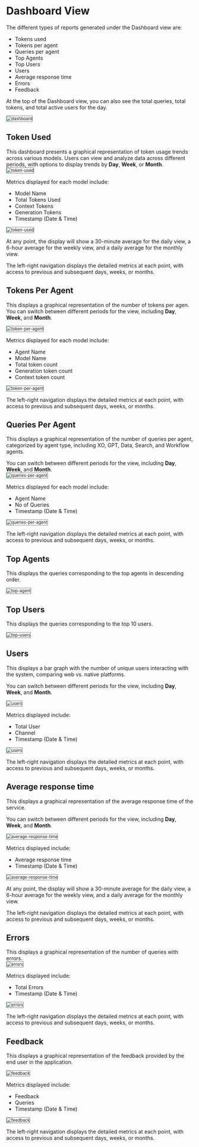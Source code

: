 # Dashboard View

The different types of reports generated under the Dashboard view are:

* Tokens used
* Tokens per agent
* Queries per agent
* Top Agents
* Top Users
* Users
* Average response time
* Errors
* Feedback

At the top of the Dashboard view, you can also see the total queries, total tokens, and total active users for the day.

<img src="../images/dashboard-top-view.png" alt="dashboard" title="dashboard" style="border: 1px solid gray; zoom:80%;">

## Token Used

This dashboard presents a graphical representation of token usage trends across various models. Users can view and analyze data across different periods, with options to display trends by **Day**, **Week**, or **Month**.  
<img src="../images/token-used.png" alt="token-used" title="token-used" style="border: 1px solid gray; zoom:80%;">

Metrics displayed for each model include:
* Model Name
* Total Tokens Used
* Context Tokens
* Generation Tokens
* Timestamp (Date & Time)

<img src="../images/token-used-2.png" alt="token-used" title="token-used" style="border: 1px solid gray; zoom:80%;">


At any point, the display will show a 30-minute average for the daily view, a 6-hour average for the weekly view, and a daily average for the monthly view.

The left-right navigation displays the detailed metrics at each point, with access to previous and subsequent days, weeks, or months.


## Tokens Per Agent

This displays a graphical representation of the number of tokens per agen. You can switch between different periods for the view, including **Day**, **Week**, and **Month**.

<img src="../images/token-per-agent.png" alt="token-per-agent" title="token-per-agent" style="border: 1px solid gray; zoom:80%;">

Metrics displayed for each model include:

* Agent Name
* Model Name
* Total token count
* Generation token count
* Context token count

<img src="../images/token-per-agent2.png" alt="token-per-agent" title="token-per-agent" style="border: 1px solid gray; zoom:80%;">

The left-right navigation displays the detailed metrics at each point, with access to previous and subsequent days, weeks, or months.

## Queries Per Agent

This displays a graphical representation of the number of queries per agent, categorized by agent type, including XO, GPT, Data, Search, and Workflow agents.

You can switch between different periods for the view, including **Day**, **Week**, and **Month**.  
<img src="../images/queries-per-agent.png" alt="queries-per-agent" title="queries-per-agent" style="border: 1px solid gray; zoom:80%;">

Metrics displayed for each model include:

* Agent Name
* No of Queries
* Timestamp (Date & Time)

<img src="../images/queries-per-agent-2.png" alt="queries-per-agent" title="queries-per-agent" style="border: 1px solid gray; zoom:80%;">

The left-right navigation displays the detailed metrics at each point, with access to previous and subsequent days, weeks, or months.

## Top Agents

This displays the queries corresponding to the top agents in descending order.

<img src="../images/top-agent.png" alt="top-agent" title="top-agent" style="border: 1px solid gray; zoom:80%;">

## Top Users

This displays the queries corresponding to the top 10 users.  

<img src="../images/top-users.png" alt="top-users" title="top-users" style="border: 1px solid gray; zoom:80%;">

## Users

This displays a bar graph with the number of unique users interacting with the system, comparing web vs. native platforms.

You can switch between different periods for the view, including **Day**, **Week**, and **Month**.

<img src="../images/users.png" alt="users" title="users" style="border: 1px solid gray; zoom:80%;">


Metrics displayed include:

* Total User
* Channel
* Timestamp (Date & Time)

<img src="../images/users-2.png" alt="users" title="users" style="border: 1px solid gray; zoom:80%;">

The left-right navigation displays the detailed metrics at each point, with access to previous and subsequent days, weeks, or months.

## Average response time

This displays a graphical representation of the average response time of the service.

You can switch between different periods for the view, including **Day**, **Week**, and **Month**.

<img src="../images/average-response-time.png" alt="average-response-time" title="average-response-time" style="border: 1px solid gray; zoom:80%;">

Metrics displayed include:

* Average response time
* Timestamp (Date & Time)

<img src="../images/average-response-time-2.png" alt="average-response-time" title="average-response-time" style="border: 1px solid gray; zoom:80%;">

At any point, the display will show a 30-minute average for the daily view, a 6-hour average for the weekly view, and a daily average for the monthly view.

The left-right navigation displays the detailed metrics at each point, with access to previous and subsequent days, weeks, or months.

## Errors

This displays a graphical representation of the number of queries with errors.  
<img src="../images/errors.png" alt="errors" title="errors" style="border: 1px solid gray; zoom:80%;">

Metrics displayed include:

* Total Errors
* Timestamp (Date & Time)

<img src="../images/errors-2.png" alt="errors" title="errors" style="border: 1px solid gray; zoom:80%;">

The left-right navigation displays the detailed metrics at each point, with access to previous and subsequent days, weeks, or months.


## Feedback

This displays a graphical representation of the feedback provided by the end user in the application. 

<img src="../images/feedback.png" alt="feedback" title="feedback" style="border: 1px solid gray; zoom:80%;">

Metrics displayed include:

* Feedback
* Queries
* Timestamp (Date & Time)

<img src="../images/feedback2.png" alt="feedback" title="feedback" style="border: 1px solid gray; zoom:80%;">

The left-right navigation displays the detailed metrics at each point, with access to previous and subsequent days, weeks, or months.

